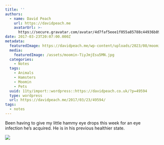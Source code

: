 ```yaml
---
title: ''
authors:
  - name: David Peach
    url: https://davidpeach.me
    avatarUrl: >-
      https://secure.gravatar.com/avatar/4d7faf5eee1f055a85788c44936b8995eaab6dfb004e7854ec747ccb272e91ee?s=96&d=mm&r=g
date: 2017-03-23T20:07:00.000Z
metadata:
  featuredImage: https://davidpeach.me/wp-content/uploads/2023/08/moomin.jpg
  media:
    featuredImage: /assets/moomin-TiyJmjEsu5MN.jpg
  categories:
    - Notes
  tags:
    - Animals
    - Hamsters
    - Moomin
    - Pets
  uuid: 11ty/import::wordpress::https://davidpeach.co.uk/?p=49594
  type: wordpress
  url: https://davidpeach.me/2017/03/23/49594/
tags:
  - notes
---
```

Been having to give my little hammy eye drops this week for an eye infection he’s acquired. He is in his previous healthier state.

[![](/assets/moomin-1024x576-Gb4NIH4snR2p.jpg)](/assets/moomin-1024x576-Gb4NIH4snR2p.jpg)